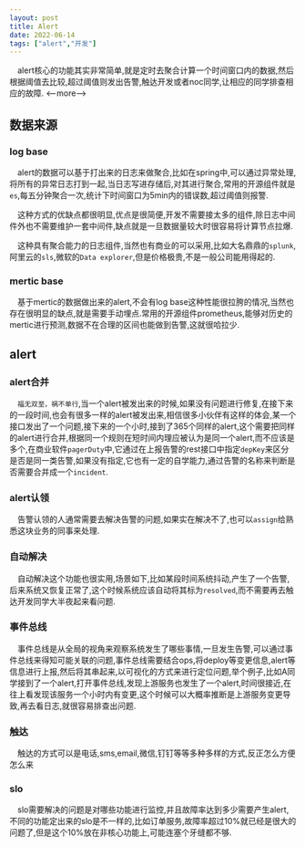 ```yaml
---
layout: post
title: Alert
date: 2022-06-14
tags: ["alert","开发"]
---
```


&#8195;alert核心的功能其实非常简单,就是定时去聚合计算一个时间窗口内的数据,然后根据阈值去比较,超过阈值则发出告警,触达开发或者noc同学,让相应的同学排查相应的故障.
<--more-->

## 数据来源

### log base

&#8195;alert的数据可以基于打出来的日志来做聚合,比如在spring中,可以通过异常处理,将所有的异常日志打到一起,当日志写进存储后,对其进行聚合,常用的开源组件就是`es`,每五分钟聚合一次,统计下时间窗口为5min内的错误数,超过阈值则报警.

&#8195;这种方式的优缺点都很明显,优点是很简便,开发不需要接太多的组件,除日志中间件外也不需要维护一套中间件,缺点就是一旦数据量较大时很容易将计算节点拉爆.

&#8195;这种具有聚合能力的日志组件,当然也有商业的可以采用,比如大名鼎鼎的`splunk`,阿里云的`sls`,微软的`Data explorer`,但是价格极贵,不是一般公司能用得起的.

### mertic base

&#8195;基于mertic的数据做出来的alert,不会有log base这种性能很拉胯的情况,当然也存在很明显的缺点,就是需要手动埋点.常用的开源组件prometheus,能够对历史的mertic进行预测,数据不在合理的区间也能做到告警,这就很哈拉少.

## alert

### alert合并

&#8195;`福无双至，祸不单行`,当一个alert被发出来的时候,如果没有问题进行修复,在接下来的一段时间,也会有很多一样的alert被发出来,相信很多小伙伴有这样的体会,某一个接口发出了一个问题,接下来的一个小时,接到了365个同样的alert,这个需要把同样的alert进行合并,根据同一个规则在短时间内理应被认为是同一个alert,而不应该是多个,在商业软件`pagerDuty`中,它通过在上报告警的rest接口中指定`depKey`来区分是否是同一类告警,如果没有指定,它也有一定的自学能力,通过告警的名称来判断是否需要合并成一个`incident`.

### alert认领

&#8195;告警认领的人通常需要去解决告警的问题,如果实在解决不了,也可以`assign`给熟悉这块业务的同事来处理.

### 自动解决

&#8195;自动解决这个功能也很实用,场景如下,比如某段时间系统抖动,产生了一个告警,后来系统又恢复正常了,这个时候系统应该自动将其标为`resolved`,而不需要再去触达开发同学大半夜起来看问题.

### 事件总线

&#8195;事件总线是从全局的视角来观察系统发生了哪些事情,一旦发生告警,可以通过事件总线来得知可能关联的问题,事件总线需要结合ops,将deploy等变更信息,alert等信息进行上报,然后将其串起来,以可视化的方式来进行定位问题,举个例子,比如A同学接到了一个alert,打开事件总线,发现上游服务也发生了一个alert,时间很接近,在往上看发现该服务一个小时内有变更,这个时候可以大概率推断是上游服务变更导致,再去看日志,就很容易排查出问题.

### 触达

&#8195;触达的方式可以是电话,sms,email,微信,钉钉等等多种多样的方式,反正怎么方便怎么来

### slo

&#8195;slo需要解决的问题是对哪些功能进行监控,并且故障率达到多少需要产生alert,不同的功能定出来的slo是不一样的,比如订单服务,故障率超过10%就已经是很大的问题了,但是这个10%放在非核心功能上,可能连塞个牙缝都不够.